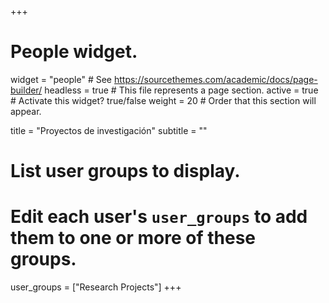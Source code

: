 +++
# People widget.
widget = "people"  # See https://sourcethemes.com/academic/docs/page-builder/
headless = true  # This file represents a page section.
active = true  # Activate this widget? true/false
weight = 20  # Order that this section will appear.

title = "Proyectos de investigación"
subtitle = ""

# List user groups to display.
#   Edit each user's `user_groups` to add them to one or more of these groups.
user_groups = ["Research Projects"]
+++
